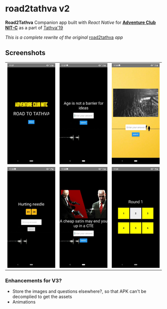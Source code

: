 # road2tathva v2
**Road2Tathva** Companion app built with *React Native* for [**Adventure Club NIT-C**](https://www.instagram.com/adventureclubnitc/) as a part of [Tathva'19](tathva.org)

*This is a complete rewrite of the original* [road2tathva](https://github.com/falalurahman/Road-To-Tathva) *app*

## Screenshots
| | | |
|:-------------------------:|:-------------------------:|:-------------------------:|
|<img width="1604" src="screenshots/welcome-screenshot.jpg" alt="Welcome screen"> |  <img width="1604" src="screenshots/round1-screenshot.jpg" alt="Round 1 Question">|<img width="1604" src="screenshots/round2-screenshot.jpg" alt="Round 2 question">|
|<img width="1604" src="screenshots/2wronganswer-screenshot.jpg" alt="Incorrent answer timeout">  |  <img width="1604" src="screenshots/round1-image-screenshot.jpg" alt="Question with image" >|<img width="1604" src="screenshots/question-select.jpg" alt="Question selection screen" >|
  

### Enhancements for V3?
- Store the images and questions elsewhere?, so that APK can't be decomplied to get the assets
- Animations
